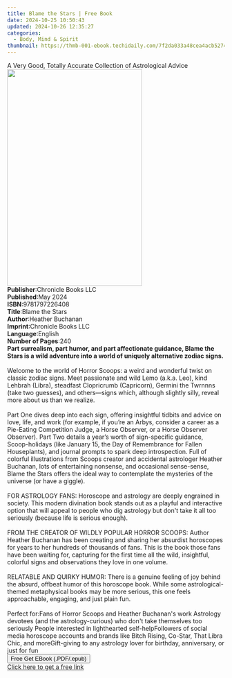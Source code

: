 ```yaml
---
title: Blame the Stars | Free Book
date: 2024-10-25 10:50:43
updated: 2024-10-26 12:35:27
categories:
  - Body, Mind & Spirit
thumbnail: https://thmb-001-ebook.techidaily.com/7f2da033a48cea4acb527406300cb2c7e31aa39434a52a8a54f2d813adcacd27.jpg
---
```

<main id="book-container">
  <div class="flex flex-col">
    <div class="book-brief flex-1 py-6 px-4 sm:p-6 md:py-10 md:px-8">
      <!-- brief-->
      <div class="book-brief-main">
        A Very Good, Totally Accurate Collection of Astrological Advice
      </div>
    </div>
    <div
      class="book-meta-info flex-1 grid gap-4 col-start-1 col-end-3 row-start-1 sm:mb-6 sm:grid-cols-4 lg:gap-6 lg:col-start-2 lg:row-end-6 lg:row-span-6 lg:mb-0"
    >
      <div
        class="book-meta-info-left place-content-center mt-4 p-4 text-sm leading-6 col-start-2 col-span-2 dark:text-slate-400"
      >
        <img
          class="w-full h-500 object-cover rounded-lg sm:h-255 sm:col-span-2 lg:col-span-full"
          src="https://img-001-ebook.techidaily.com/f7bf6281b8c0f0824353ae7c9c3ce16da84f7f0f74b08f1cbc1f50a4f0f30549.jpg"
          alt=""
          width="312"
          height="500"
        />
      </div>
      <div
        class="book-meta-info-right mt-2 col-start-1 row-start-2 col-span-3 self-center"
      >
        <!-- meta data  -->
        <div class="flex flex-col px-4 md:px-8">
          <div class="flex-1">
            <strong>Publisher</strong>:<span class="px-2"
              >Chronicle Books LLC</span
            >
          </div>
          <div class="flex-1">
            <strong>Published</strong>:<span class="px-2">May 2024</span>
          </div>
          <div class="flex-1">
            <strong>ISBN</strong>:<span class="px-2">9781797226408</span>
          </div>
          <div class="flex-1">
            <strong>Title</strong>:<span class="px-2">Blame the Stars</span>
          </div>
          <div class="flex-1">
            <strong>Author</strong>:<span class="px-2">Heather Buchanan</span>
          </div>
          <div class="flex-1">
            <strong>Imprint</strong>:<span class="px-2"
              >Chronicle Books LLC</span
            >
          </div>
          <div class="flex-1">
            <strong>Language</strong>:<span class="px-2">English</span>
          </div>
          <div class="flex-1">
            <strong>Number of Pages</strong>:<span class="px-2">240</span>
          </div>
        </div>
      </div>
    </div>
    <div class="book-description flex-1 py-6 px-4 sm:p-6 md:py-10 md:px-8">
      <div class="book-description-main">
        <div accordion-content="" id="description">
          <strong
            >Part surrealism, part humor, and part affectionate guidance, Blame
            the Stars</strong
          ><strong>
            is a wild adventure into a world of uniquely alternative zodiac
            signs.</strong
          ><br /><br />Welcome to the world of Horror Scoops: a weird and
          wonderful twist on classic zodiac signs. Meet passionate and wild Lemo
          (a.k.a. Leo), kind Lehbrah (Libra), steadfast Clopricrumb (Capricorn),
          Germini the Twrnnns (take two guesses), and others—signs which,
          although slightly silly, reveal more about us than we realize.<br /><br />Part
          One dives deep into each sign, offering insightful tidbits and advice
          on love, life, and work (for example, if you’re an Arbys, consider a
          career as a Pie-Eating Competition Judge, a Horse Observer, or a Horse
          Observer Observer). Part Two details a year’s worth of sign-specific
          guidance, Scoop-holidays (like January 15, the Day of Remembrance for
          Fallen Houseplants), and journal prompts to spark deep
          introspection.&nbsp;Full of colorful illustrations from Scoops creator
          and accidental astrologer Heather Buchanan, lots of entertaining
          nonsense, and occasional sense-sense, Blame the Stars&nbsp;offers the
          ideal way to contemplate the mysteries of the universe (or have a
          giggle).&nbsp;<br /><br />FOR ASTROLOGY FANS:&nbsp;Horoscope and
          astrology are deeply engrained in society. This modern divination book
          stands out as a playful and interactive option&nbsp;that will appeal
          to people who dig astrology but don't take it all too seriously
          (because life is serious enough).<br /><br />FROM THE CREATOR OF
          WILDLY POPULAR HORROR SCOOPS: Author Heather Buchanan has been
          creating and sharing her absurdist horoscopes for years to her
          hundreds of thousands of fans. This is the book those fans have been
          waiting for, capturing for the first time all the wild, insightful,
          colorful signs and observations they love in one volume.<br />&nbsp;<br />RELATABLE
          AND QUIRKY HUMOR: There is a genuine feeling of joy behind the absurd,
          offbeat humor of this horoscope book. While some astrological-themed
          metaphysical books may be more serious, this one feels approachable,
          engaging, and just plain fun.<br /><br />Perfect for:Fans of Horror
          Scoops and Heather Buchanan's work&nbsp;Astrology devotees (and the
          astrology-curious) who don't take themselves too seriously&nbsp;People
          interested in lighthearted self-helpFollowers of social media
          horoscope accounts and brands&nbsp;like Bitch Rising, Co-Star, That
          Libra Chic, and moreGift-giving to any astrology lover for birthday,
          anniversary, or just for fun
        </div>
        <div class="accordion-fader"></div>
      </div>
    </div>
    <div class="book-excerpts flex-1 py-6 px-4 sm:p-6 md:py-10 md:px-8"></div>
    <div
      class="book-about-author flex-1 py-6 px-4 sm:p-6 md:py-10 md:px-8"
    ></div>
    <div class="book-free-get flex-1 py-6 px-4 sm:p-6 md:py-10 md:px-8">
      <button
        id="btn-free-get"
        class="bg-blue-500 hover:bg-blue-700 text-white font-bold py-2 px-4 rounded"
      >
        Free Get EBook (.PDF/.epub)
      </button>
      <div id="countdown-display" class="px-2 text-lg mt-2"></div>
      <a
        id="free-link"
        class="hidden bg-blue-500 hover:bg-blue-700 text-white font-bold py-2 px-4 rounded"
        href="https://www.ebooks.com/en-us/book/211219930/blame-the-stars/heather-buchanan/"
        target="_blank"
        >Click here to get a free link</a
      >
    </div>
    <script>
      let countdownTime = 0;
      let countdownInterval = null;
      document
        .getElementById('btn-free-get')
        .addEventListener('click', startCountdown);
      function startCountdown() {
        countdownTime = new Date().getTime() + 60000 * 3;
        countdownInterval = setInterval(updateCountdown, 1000);
        document.getElementById('btn-free-get').disabled = true;
        document
          .getElementById('btn-free-get')
          .classList.add('bg-gray-500', 'cursor-not-allowed');
      }
      function updateCountdown() {
        let currentTime = new Date().getTime();
        let timeLeft = countdownTime - currentTime;
        let secondsLeft = Math.floor(timeLeft / 1000);
        document.getElementById('countdown-display').innerHTML =
          `Remaining time: ${secondsLeft} seconds.`;
        if (secondsLeft <= 0) {
          clearInterval(countdownInterval);
          document.getElementById('btn-free-get').classList.add('hidden');
          document.getElementById('free-link').classList.remove('hidden');
          document.getElementById('countdown-display').innerHTML = '';
        }
      }
    </script>
  </div>
</main>
